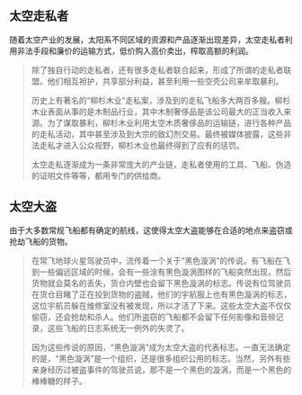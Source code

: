 ## 太空走私者

随着太空产业的发展，太阳系不同区域的资源和产品逐渐出现差异，太空走私者利用非法手段和廉价的运输方式，低价购入高价卖出，榨取高额的利润。

> 除了独自行动的走私者，还有很多走私者联合起来，形成了所谓的走私者联盟。他们相互袒护，共享部分利益，甚至利用一些空壳公司来牟取暴利。
> 
> 历史上有著名的“柳杉木业”走私案，涉及到的走私飞船多大两百多艘。柳杉木业表面从事的是木制品行业，其中木制奢侈品是该公司最大的正当收入来源。为了谋取暴利，柳杉木业利用太空木质奢侈品的运输链，进行各种产品的走私活动，其中甚至涉及到大宗的致幻剂交易。最终被媒体披露，这些非法走私才进入公众视野，柳杉木业也最终得到了应有的惩罚。
> 
> 太空走私逐渐成为一条非常庞大的产业链，走私者使用的工具、飞船、伪造的证明文件等等，都用专门的供给商。


## 太空大盗

由于大多数常规飞船都有确定的航线，这使得太空大盗能够在合适的地点来盗窃或抢劫飞船的货物。

> 在常飞地球火星驾驶员中，流传着一个关于“黑色漩涡”的传说。有飞船在飞到一些偏远区域的时候，会有一些涂有黑色漩涡图样的飞船突然出现，然后货物就会莫名的丢失，货仓内壁也会留下黑色漩涡的标志。传说有位驾驶员在货仓目睹了正在投到货物的盗贼，他们的宇航服上也有黑色漩涡的标志，这位宇航员躲在维修室没有被发现，所以才活了下来。这些太空大盗不仅仅偷窃，还会抢劫和杀人。他们所盗窃的飞船都不会留下任何影像和音频记录，这些飞船的日志系统无一例外的失灵了。
> 
> 因为这些传说的原因，“黑色漩涡”成为太空大盗的代表标志。一直无法确定的是，“黑色漩涡”是一个组织，还是很多组织公用的标志。当然，另外有些亲身经历过被盗事件的驾驶员说，那不是一个黑色的漩涡，而是一个黑色的棒棒糖的样子。
